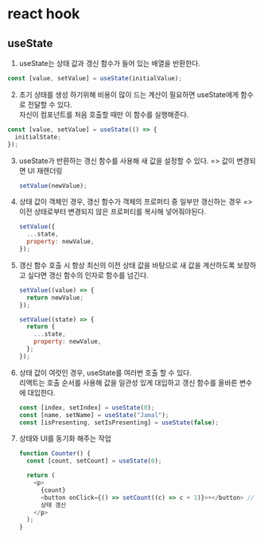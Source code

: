 # react hook

## useState

1. useState는 상태 값과 갱신 함수가 들어 있는 배열을 반환한다.

```javascript
const [value, setValue] = useState(initialValue);
```

2. 초기 상태를 생성 하기위해 비용이 많이 드는 계산이 필요하면 useState에게 함수로 전달할 수 있다.<br/> 자신이 컴포넌트를 처음 호출할 때만 이 함수를 실행해준다.

```javascript
const [value, setValue] = useState(() => {
  initialState;
});
```

3.  useState가 반환하는 갱신 함수를 사용해 새 값을 설정할 수 있다. => 값이 변경되면 UI 재렌더링

    ```javascript
    setValue(newValue);
    ```

4.  상태 값이 객체인 경우, 갱신 함수가 객체의 프로퍼티 중 일부만 갱신하는 경우 => 이전 상태로부터 변경되지 않은 프로퍼티를 복사해 넣어줘야된다.

    ```javascript
    setValue({
      ...state,
      property: newValue,
    });
    ```

5.  갱신 함수 호출 시 항상 최신의 이전 상태 값을 바탕으로 새 값을 계산하도록 보장하고 싶다면 갱신 함수의 인자로 함수를 넘긴다.

    ```javascript
    setValue((value) => {
      return newValue;
    });
    ```

    ```javascript
    setValue((state) => {
      return {
        ...state,
        property: newValue,
      };
    });
    ```

6.  상태 값이 여럿인 경우, useState를 여러번 호출 할 수 있다.<br/>
    리액트는 호출 순서를 사용해 값을 일관성 있게 대입하고 갱신 함수를 올바른 변수에 대입한다.

    ```javascript
    const [index, setIndex] = useState(0);
    const [name, setName] = useState("Jamal");
    const [isPresenting, setIsPresenting] = useState(false);
    ```

7.  상태와 UI를 동기화 해주는 작업

    ```javascript
    function Counter() {
      const [count, setCount] = useState(0);

      return (
        <p>
          {count}
          <button onClick={() => setCount((c) => c + 1)}>+</button> // 이벤트의 반응해
          상태 갱신
        </p>
      );
    }
    ```
